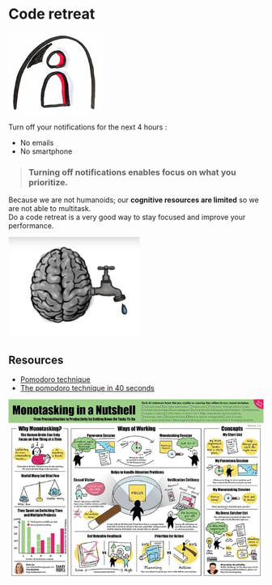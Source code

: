 # Code retreat
![Code retreat](images/code-retreat.png)  

Turn off your notifications for the next 4 hours :
* No emails
* No smartphone 

> ### Turning off notifications enables focus on what you prioritize.

Because we are not humanoids; our **cognitive resources are limited** so we are not able to multitask.  
Do a code retreat is a very good way to stay focused and improve your performance.

![Human cognitive resources](images/code-retreat1.png)  

## Resources
* [Pomodoro technique](https://lifehacker.com/productivity-101-a-primer-to-the-pomodoro-technique-1598992730)
* [The pomodoro technique in 40 seconds](https://www.focusboosterapp.com/the-pomodoro-technique)

![Human cognitive resources](images/code-retreat3.jpg)
